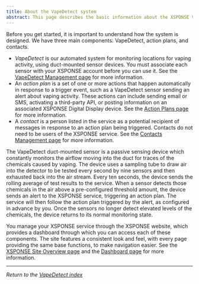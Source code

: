 ```yaml
---
title: About the VapeDetect system
abstract: This page describes the basic information about the XSPONSE VapeDetect service and devices.
---
```

Before you get started, it is important to understand how the system is designed. We have three main components: VapeDetect, action plans, and contacts. 
- _VapeDetect_ is our automated system for monitoring locations for vaping activity, using duct-mounted sensor devices. You must associate each sensor with your XSPONSE account before you can use it. See the [VapeDetect Management page](vapedetect-management.md) for more information.
- An _action plan_ is a set of one or more actions that happen automatically in response to a trigger event, such as a VapeDetect sensor sending an alert about vaping activity. These actions can include sending email or SMS, activating a third-party API, or posting information on an associated XSPONSE Digital Display device. See the [Action Plans page](../general-ops/action-plans.md) for more information. 
- A _contact_ is a person listed in the service as a potential recipient of messages in response to an action plan being triggered. Contacts do not need to be users of the XSPONSE service. See the [Contacts Management page](../general-ops/contacts-management.md) for more information.

The VapeDetect duct-mounted sensor is a passive sensing device which constantly monitors the airflow moving into the duct for traces of the chemicals caused by vaping. The device uses a sampling tube to draw air into the detector to be tested every second by nine sensors and then exhausted back into the air stream. Every ten seconds, the device sends the rolling average of test results to the service. When a sensor detects those chemicals in the air above a pre-configured threshold amount, the device sends an alert to the XSPONSE service, triggering an action plan. The service will then follow the action plan triggered by the alert, as configured in advance by you. Once the sensors no longer detect elevated levels of the chemicals, the device returns to its normal monitoring state.

You manage your XSPONSE service through the XSPONSE website, which provides a dashboard through which you can access each of these components. The site features a consistent look and feel, with every page providing the same base functions, to make navigation easier. See the [XSPONSE Site Overview page](../general-ops/site-overview.md) and the [Dashboard page](../general-ops/dashboard.md) for more information.

___
*Return to the [VapeDetect index](index.md)*
